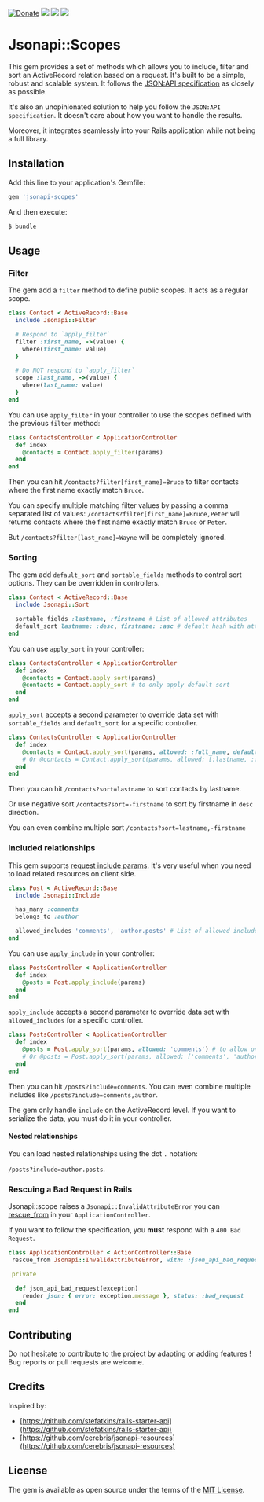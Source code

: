 [![Donate](https://img.shields.io/badge/Donate-PayPal-green.svg)](https://www.paypal.me/guillaumebriday)
[![](https://img.shields.io/gem/dt/jsonapi-scopes.svg)](https://rubygems.org/gems/jsonapi-scopes)
[![](https://img.shields.io/gem/v/jsonapi-scopes.svg)](https://rubygems.org/gems/jsonapi-scopes)
[![](https://img.shields.io/github/license/guillaumebriday/jsonapi-scopes.svg)](https://github.com/guillaumebriday/jsonapi-scopes)

# Jsonapi::Scopes
This gem provides a set of methods which allows you to include, filter and sort an ActiveRecord relation based on a request. It's built to be a simple, robust and scalable system. It follows the [JSON:API specification](https://jsonapi.org/) as closely as possible.

It's also an unopinionated solution to help you follow the `JSON:API specification`. It doesn't care about how you want to handle the results. 

Moreover, it integrates seamlessly into your Rails application while not being a full library.

## Installation
Add this line to your application's Gemfile:

```ruby
gem 'jsonapi-scopes'
```

And then execute:
```bash
$ bundle
```

## Usage

### Filter
The gem add a `filter` method to define public scopes.
It acts as a regular scope.

```ruby
class Contact < ActiveRecord::Base
  include Jsonapi::Filter

  # Respond to `apply_filter`
  filter :first_name, ->(value) {
    where(first_name: value)
  }

  # Do NOT respond to `apply_filter`
  scope :last_name, ->(value) {
    where(last_name: value)
  }
end
```

You can use `apply_filter` in your controller to use the scopes defined with the previous `filter` method:

```ruby
class ContactsController < ApplicationController
  def index
    @contacts = Contact.apply_filter(params)
  end
end
```

Then you can hit `/contacts?filter[first_name]=Bruce` to filter contacts where the first name exactly match `Bruce`.

You can specify multiple matching filter values by passing a comma separated list of values: `/contacts?filter[first_name]=Bruce,Peter` will returns contacts where the first name exactly match `Bruce` or `Peter`.

But `/contacts?filter[last_name]=Wayne` will be completely ignored.

### Sorting
The gem add `default_sort` and `sortable_fields` methods to control sort options. They can be overridden in controllers.

```ruby
class Contact < ActiveRecord::Base
  include Jsonapi::Sort

  sortable_fields :lastname, :firstname # List of allowed attributes
  default_sort lastname: :desc, firstname: :asc # default hash with attributes and directions
end
```

You can use `apply_sort` in your controller:

```ruby
class ContactsController < ApplicationController
  def index
    @contacts = Contact.apply_sort(params)
    @contacts = Contact.apply_sort # to only apply default sort
  end
end
```

`apply_sort` accepts a second parameter to override data set with `sortable_fields` and `default_sort` for a specific controller.
```ruby
class ContactsController < ApplicationController
  def index
    @contacts = Contact.apply_sort(params, allowed: :full_name, default: { full_name: :desc })
    # Or @contacts = Contact.apply_sort(params, allowed: [:lastname, :full_name], default: { full_name: :desc })
  end
end
```

Then you can hit `/contacts?sort=lastname` to sort contacts by lastname.

Or use negative sort `/contacts?sort=-firstname` to sort by firstname in `desc` direction.

You can even combine multiple sort `/contacts?sort=lastname,-firstname`


### Included relationships
This gem supports [request include params](https://jsonapi.org/format/#fetching-includes). It's very useful when you need to load related resources on client side.

```ruby
class Post < ActiveRecord::Base
  include Jsonapi::Include

  has_many :comments
  belongs_to :author

  allowed_includes 'comments', 'author.posts' # List of allowed includes
end
```

You can use `apply_include` in your controller:

```ruby
class PostsController < ApplicationController
  def index
    @posts = Post.apply_include(params)
  end
end
```

`apply_include` accepts a second parameter to override data set with `allowed_includes` for a specific controller.
```ruby
class PostsController < ApplicationController
  def index
    @posts = Post.apply_sort(params, allowed: 'comments') # to allow only comments.
    # Or @posts = Post.apply_sort(params, allowed: ['comments', 'author'])
  end
end
```

Then you can hit `/posts?include=comments`. You can even combine multiple includes like `/posts?include=comments,author`.

The gem only handle `include` on the ActiveRecord level. If you want to serialize the data, you must do it in your controller.

#### Nested relationships

You can load nested relationships using the dot `.` notation:

`/posts?include=author.posts`.

### Rescuing a Bad Request in Rails

Jsonapi::scope raises a `Jsonapi::InvalidAttributeError` you can [rescue_from](https://guides.rubyonrails.org/action_controller_overview.html#rescue-from) in your `ApplicationController`.

If you want to follow the specification, you **must** respond with a `400 Bad Request`.

```ruby
class ApplicationController < ActionController::Base
 rescue_from Jsonapi::InvalidAttributeError, with: :json_api_bad_request

 private

  def json_api_bad_request(exception)
    render json: { error: exception.message }, status: :bad_request
  end
end
```

## Contributing
Do not hesitate to contribute to the project by adapting or adding features ! Bug reports or pull requests are welcome.

## Credits

Inspired by:

+ [https://github.com/stefatkins/rails-starter-api](https://github.com/stefatkins/rails-starter-api)
+ [https://github.com/cerebris/jsonapi-resources](https://github.com/cerebris/jsonapi-resources)

## License
The gem is available as open source under the terms of the [MIT License](https://opensource.org/licenses/MIT).
